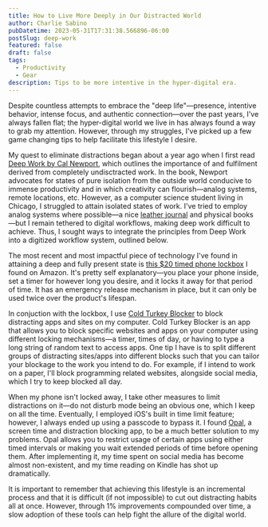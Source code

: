 ```yaml
---
title: How to Live More Deeply in Our Distracted World
author: Charlie Sabino
pubDatetime: 2023-05-31T17:31:38.566896-06:00
postSlug: deep-work
featured: false
draft: false
tags:
  - Productivity
  - Gear
description: Tips to be more intentive in the hyper-digital era.
---
```


Despite countless attempts to embrace the "deep life"—presence, intentive behavior, intense focus, and authentic connection—over the past years, I've always fallen flat; the hyper-digital world we live in has always found a way to grab my attention. However, through my struggles, I've picked up a few game changing tips to help facilitate this lifestyle I desire.

My quest to eliminate distractions began about a year ago when I first read [Deep Work by Cal Newport](https://www.goodreads.com/book/show/25744928-deep-work?ac=1&from_search=true&qid=tOtelbShN5&rank=1), which outlines the importance of and fulfilment derived from completely undisctracted work. In the book, Newport advocates for states of pure isolation from the outside world conducive to immense productivity and in which creativity can flourish—analog systems, remote locations, etc. However, as a computer science student living in Chicago, I struggled to attain isolated states of work. I've tried to employ analog systems where possible—a nice [leather journal](https://www.amazon.com/dp/B002CVAU1Y?amp=&crid=2I6L5K4HKSFKO&amp=&sprefix=leuch) and physical books—but I remain tethered to digital workflows, making deep work difficult to achieve. Thus, I sought ways to integrate the principles from Deep Work into a digitized workflow system, outlined below.

The most recent and most impactful piece of technology I've found in attaining a deep and fully present state is [this $20 timed phone lockbox](https://www.amazon.com/Portable-Android-Self-Discipline-Achieve-Addiction/dp/B09XDCG7HQ/ref=sr_1_4?keywords=phone%2Blockbox&sr=8-4&th=1) I found on Amazon. It's pretty self explanatory—you place your phone inside, set a timer for however long you desire, and it locks it away for that period of time. It has an emergency release mechanism in place, but it can only be used twice over the product's lifespan.

In conjuction with the lockbox, I use [Cold Turkey Blocker](https://getcoldturkey.com/) to block distracting apps and sites on my computer. Cold Turkey Blocker is an app that allows you to block specific websites and apps on your computer using different locking mechanisms—a timer, times of day, or having to type a long string of random text to access apps. One tip I have is to split different groups of distracting sites/apps into different blocks such that you can tailor your blockage to the work you intend to do. For example, if I intend to work on a paper, I'll block programming related websites, alongside social media, which I try to keep blocked all day.

When my phone isn't locked away, I take other measures to limit distractions on it—do not disturb mode being an obvious one, which I keep on all the time. Eventually, I employed iOS's built in time limit feature; however, I always ended up using a passcode to bypass it. I found [Opal](https://www.opal.so/), a screen time and distraction blocking app, to be a much better solution to my problems. Opal allows you to restrict usage of certain apps using either timed intervals or making you wait extended periods of time before opening them. After implementing it, my time spent on social media has become almost non-existent, and my time reading on Kindle has shot up dramatically.

It is important to remember that achieving this lifestyle is an incremental process and that it is difficult (if not impossible) to cut out distracting habits all at once. However, through 1% improvements compounded over time, a slow adoption of these tools can help fight the allure of the digital world.
